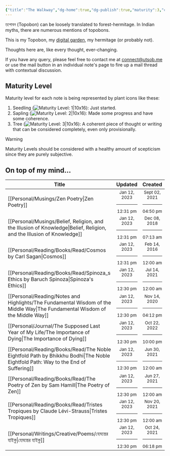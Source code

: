 ```yaml
---
{"title":"The Walkway","dg-home":true,"dg-publish":true,"maturity":3,"created":"2023-01-02T21:30:15+06:00","updated":"2023-01-12T12:39:22+06:00","dg-metatags":{"description":"Utsob's Digital Garden","og:description":"Utsob's Digital Garden"},"permalink":"/the-walkway/","metatags":{"description":"Utsob's Digital Garden","og:description":"Utsob's Digital Garden"},"tags":["gardenEntry"],"dgPassFrontmatter":true}
---
```


তপোবন (Topobon) can be loosely translated to forest-hermitage. In Indian myths, there are numerous mentions of topobons.

This is my Topobon, my [digital garden](https://cagrimmett.com/notes/2020/11/08/what-are-digital-gardens/), my hermitage (or probably not).

Thoughts here are, like every thought, ever-changing.

If you have any query, please feel free to contact me at [connect@utsob.me](mailto:connect@utsob.me) or use the mail button in an individual note's page to fire up a mail thread with contextual discussion.

## Maturity Level
Maturity level for each note is being represented by plant icons like these:
  1. Seedling (![Maturity Level: 1|10x16](https://topobon.utsob.me/img/tree-1.svg)): Just started.
  2. Sapling (![Maturity Level: 2|10x16](https://topobon.utsob.me/img/tree-2.svg)): Made some progress and have some coherence.
  3. Tree (![Maturity Level: 3|10x16](https://topobon.utsob.me/img/tree-3.svg)): A coherent piece of thought or writing that can be considered completely, even only provisionally.


> [!Warning] 
> Maturity Levels should be considered with a healthy amount of scepticism since they are purely subjective.


## On top of my mind…
| Title                                                                                                                               | Updated                                                   | Created                                                    |
| ----------------------------------------------------------------------------------------------------------------------------------- | --------------------------------------------------------- | ---------------------------------------------------------- |
| [[Personal/Musings/Zen Poetry\|Zen Poetry]]                                                                                      | <center><small>Jan 12, 2023<hr/>12:31 pm</small></center> | <center><small>Sept 02, 2021<hr/>04:50 pm</small></center> |
| [[Personal/Musings/Belief, Religion, and the Illusion of Knowledge\|Belief, Religion, and the Illusion of Knowledge]]            | <center><small>Jan 12, 2023<hr/>12:31 pm</small></center> | <center><small>Dec 08, 2018<hr/>07:13 am</small></center>  |
| [[Personal/Reading/Books/Read/Cosmos by Carl Sagan\|Cosmos]]                                                                     | <center><small>Jan 12, 2023<hr/>12:31 pm</small></center> | <center><small>Feb 14, 2016<hr/>12:00 am</small></center>  |
| [[Personal/Reading/Books/Read/Spinoza_s Ethics by Baruch Spinoza\|Spinoza's Ethics]]                                             | <center><small>Jan 12, 2023<hr/>12:30 pm</small></center> | <center><small>Jul 14, 2021<hr/>12:00 am</small></center>  |
| [[Personal/Reading/Notes and Highlights/The Fundamental Wisdom of the Middle Way\|The Fundamental Wisdom of the Middle Way]]     | <center><small>Jan 12, 2023<hr/>12:30 pm</small></center> | <center><small>Nov 14, 2020<hr/>04:12 pm</small></center>  |
| [[Personal/Journal/The Supposed Last Year of My Life/The Importance of Dying\|The Importance of Dying]]                          | <center><small>Jan 12, 2023<hr/>12:30 pm</small></center> | <center><small>Oct 22, 2022<hr/>10:00 pm</small></center>  |
| [[Personal/Reading/Books/Read/The Noble Eightfold Path by Bhikkhu Bodhi\|The Noble Eightfold Path: Way to the End of Suffering]] | <center><small>Jan 12, 2023<hr/>12:30 pm</small></center> | <center><small>Jun 30, 2021<hr/>12:00 am</small></center>  |
| [[Personal/Reading/Books/Read/The Poetry of Zen by Sam Hamill\|The Poetry of Zen]]                                               | <center><small>Jan 12, 2023<hr/>12:30 pm</small></center> | <center><small>Jun 27, 2021<hr/>12:00 am</small></center>  |
| [[Personal/Reading/Books/Read/Tristes Tropiques by Claude Lévi-Strauss\|Tristes Tropiques]]                                      | <center><small>Jan 12, 2023<hr/>12:30 pm</small></center> | <center><small>Nov 20, 2021<hr/>12:00 am</small></center>  |
| [[Personal/Writings/Creative/Poems/হেমন্তের হাইকু\|হেমন্তের হাইকু]]                                                              | <center><small>Jan 12, 2023<hr/>12:30 pm</small></center> | <center><small>Oct 24, 2021<hr/>06:18 pm</small></center>  |

